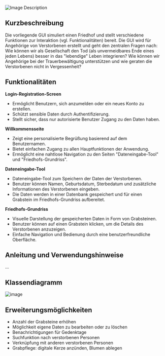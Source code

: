 
  <p>
    <img src="https://github.com/user-attachments/assets/17d5e89c-b633-41d2-b7d7-a6959601eaff" alt="Image Description" />
  </p>
</div>

## Kurzbeschreibung
Die vorliegende GUI simuliert einen Friedhof und stellt verschiedene Funktionen zur Interaktion (vgl. Funktionalitäten) bereit. 
Die GUI wird für Angehörige von Verstorbenen erstellt und geht den zentralen Fragen nach: Wie können wir als Gesellschaft den Tod 
(als unvermeidbares Ende eines jeden Lebens) besser in das "lebendige" Leben integrieren? Wie können wir Angehörige bei der 
Trauerbewältigung unterstützen und wie geraten die Verstorbenen nicht in Vergessenheit?

## Funktionalitäten
**Login-Registration-Screen**
- Ermöglicht Benutzern, sich anzumelden oder ein neues Konto zu erstellen.
- Schützt sensible Daten durch Authentifizierung.
- Stellt sicher, dass nur autorisierte Benutzer Zugang zu den Daten haben.

**Willkommensseite**
- Zeigt eine personalisierte Begrüßung basierend auf dem Benutzernamen.
- Bietet einfachen Zugang zu allen Hauptfunktionen der Anwendung.
- Ermöglicht eine nahtlose Navigation zu den Seiten "Dateneingabe-Tool" und "Friedhofs-Grundriss".

**Dateneingabe-Tool**
- Dateneingabe-Tool zum Speichern der Daten der Verstorbenen.
- Benutzer können Namen, Geburtsdatum, Sterbedatum und zusätzliche Informationen des Verstorbenen eingeben.
- Die Daten werden in einer Datenbank gespeichert und für einen Grabstein im Friedhofs-Grundriss aufbereitet.

**Friedhofs-Grundriss**
- Visuelle Darstellung der gespeicherten Daten in Form von Grabsteinen.
- Benutzer können auf einen Grabstein klicken, um die Details des Verstorbenen anzuzeigen.
- Einfache Navigation und Bedienung durch eine benutzerfreundliche Oberfläche.


## Anleitung und Verwendungshinweise

...


## Klassendiagramm

![image](https://github.com/user-attachments/assets/2bbdf0b5-35df-4635-86f1-940db0b51848)


## Erweiterungsmöglichkeiten
- Anzahl der Grabsteine erhöhen
- Möglichkeit eigene Daten zu bearbeiten oder zu löschen
- Benachrichtigungen für Gedenktage
- Suchfunktion nach verstorbenen Personen
- Verknüpfung mit anderen verstorbenen Personen
- Grabpflege: digitale Kerze anzünden, Blumen ablegen
